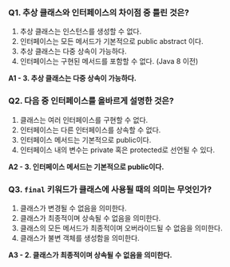 ### Q1. 추상 클래스와 인터페이스의 차이점 중 틀린 것은?

1. 추상 클래스는 인스턴스를 생성할 수 없다.
2. 인터페이스는 모든 메서드가 기본적으로 public abstract 이다.
3. 추상 클래스는 다중 상속이 가능하다.
4. 인터페이스는 구현된 메서드를 포함할 수 없다. (Java 8 이전)

**A1 - 3. 추상 클래스는 다중 상속이 가능하다.**

### Q2. 다음 중 인터페이스를 올바르게 설명한 것은?

1. 클래스는 여러 인터페이스를 구현할 수 없다.
2. 인터페이스는 다른 인터페이스를 상속할 수 없다.
3. 인터페이스 메서드는 기본적으로 public이다.
4. 인터페이스 내의 변수는 private 혹은 protected로 선언될 수 있다.

**A2 - 3. 인터페이스 메서드는 기본적으로 public이다.**

### **Q3. `final`** 키워드가 클래스에 사용될 때의 의미는 무엇인가?

1. 클래스가 변경될 수 없음을 의미한다.
2. 클래스가 최종적이며 상속될 수 없음을 의미한다.
3. 클래스의 모든 메서드가 최종적이며 오버라이드될 수 없음을 의미한다.
4. 클래스가 불변 객체를 생성함을 의미한다.

**A3 - 2. 클래스가 최종적이며 상속될 수 없음을 의미한다.**
